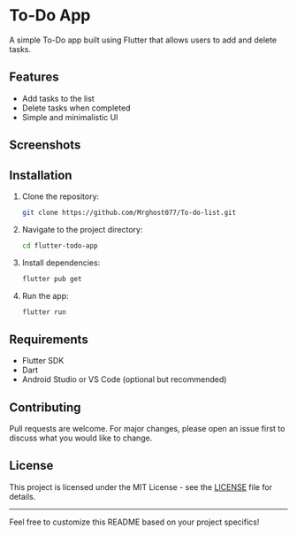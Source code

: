 # To-Do App

A simple To-Do app built using Flutter that allows users to add and delete tasks.

## Features
- Add tasks to the list
- Delete tasks when completed
- Simple and minimalistic UI

## Screenshots


## Installation

1. Clone the repository:
   ```sh
   git clone https://github.com/Mrghost077/To-do-list.git
   ```
2. Navigate to the project directory:
   ```sh
   cd flutter-todo-app
   ```
3. Install dependencies:
   ```sh
   flutter pub get
   ```
4. Run the app:
   ```sh
   flutter run
   ```

## Requirements
- Flutter SDK
- Dart
- Android Studio or VS Code (optional but recommended)

## Contributing
Pull requests are welcome. For major changes, please open an issue first to discuss what you would like to change.

## License
This project is licensed under the MIT License - see the [LICENSE](LICENSE) file for details.

---
Feel free to customize this README based on your project specifics!

